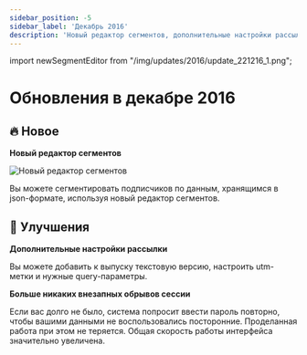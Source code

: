 ```yaml
---
sidebar_position: -5
sidebar_label: 'Декабрь 2016'
description: 'Новый редактор сегментов, дополнительные настройки рассылки, повышение скорости работы интерфейса'
---
```


import newSegmentEditor from "/img/updates/2016/update_221216_1.png";

# Обновления в декабре 2016

## 🔥 Новое

**Новый редактор сегментов**

<p align="left">
    <img src={newSegmentEditor} alt="Новый редактор сегментов" />
</p>

Вы можете сегментировать подписчиков по данным, хранящимся в json-формате, используя новый редактор сегментов.

## 🚀 Улучшения

**Дополнительные настройки рассылки**

Вы можете добавить к выпуску текстовую версию, настроить utm-метки и нужные query-параметры.

**Больше никаких внезапных обрывов сессии**

Если вас долго не было, система попросит ввести пароль повторно, чтобы вашими данными не воспользовались посторонние. Проделанная работа при этом не теряется. Общая скорость работы интерфейса значительно увеличена.
